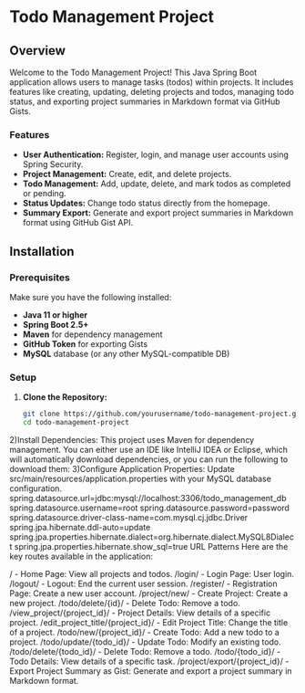 # Todo Management Project

## Overview
Welcome to the Todo Management Project! This Java Spring Boot application allows users to manage tasks (todos) within projects. It includes features like creating, updating, deleting projects and todos, managing todo status, and exporting project summaries in Markdown format via GitHub Gists.

### Features
- **User Authentication:** Register, login, and manage user accounts using Spring Security.
- **Project Management:** Create, edit, and delete projects.
- **Todo Management:** Add, update, delete, and mark todos as completed or pending.
- **Status Updates:** Change todo status directly from the homepage.
- **Summary Export:** Generate and export project summaries in Markdown format using GitHub Gist API.

## Installation

### Prerequisites
Make sure you have the following installed:
- **Java 11 or higher**
- **Spring Boot 2.5+**
- **Maven** for dependency management
- **GitHub Token** for exporting Gists
- **MySQL** database (or any other MySQL-compatible DB)

### Setup

1. **Clone the Repository:**
   ```bash
   git clone https://github.com/yourusername/todo-management-project.git
   cd todo-management-project
2)Install Dependencies: This project uses Maven for dependency management. You can either use an IDE like IntelliJ IDEA or Eclipse, which will automatically download dependencies, or you can run the following to download them:
3)Configure Application Properties: Update src/main/resources/application.properties with your MySQL database configuration. 
spring.datasource.url=jdbc:mysql://localhost:3306/todo_management_db
spring.datasource.username=root
spring.datasource.password=password
spring.datasource.driver-class-name=com.mysql.cj.jdbc.Driver
spring.jpa.hibernate.ddl-auto=update
spring.jpa.properties.hibernate.dialect=org.hibernate.dialect.MySQL8Dialect
spring.jpa.properties.hibernate.show_sql=true
URL Patterns
Here are the key routes available in the application:

/ - Home Page: View all projects and todos.
/login/ - Login Page: User login.
/logout/ - Logout: End the current user session.
/register/ - Registration Page: Create a new user account.
/project/new/ - Create Project: Create a new project.
/todo/delete/{id}/ - Delete Todo: Remove a todo.
/view_project/{project_id}/ - Project Details: View details of a specific project.
/edit_project_title/{project_id}/ - Edit Project Title: Change the title of a project.
/todo/new/{project_id}/ - Create Todo: Add a new todo to a project.
/todo/update/{todo_id}/ - Update Todo: Modify an existing todo.
/todo/delete/{todo_id}/ - Delete Todo: Remove a todo.
/todo/{todo_id}/ - Todo Details: View details of a specific task.
/project/export/{project_id}/ - Export Project Summary as Gist: Generate and export a project summary in Markdown format.
